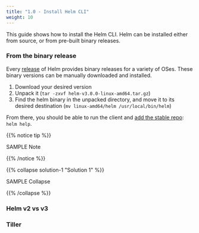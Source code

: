 ```yaml
---
title: "1.0 - Install Helm CLI"
weight: 10
---
```


This guide shows how to install the Helm CLI. Helm can be installed either from source, or from pre-built binary releases.

### From the binary release

Every [release](https://github.com/helm/helm/releases) of Helm provides binary releases for a variety of OSes. These binary versions can be manually downloaded and installed.

1. Download your desired version
2. Unpack it (`tar -zxvf helm-v3.0.0-linux-amd64.tar.gz`)
3. Find the helm binary in the unpacked directory, and move it to its desired destination (`mv linux-amd64/helm /usr/local/bin/helm`)

From there, you should be able to run the client and [add the stable repo](https://helm.sh/docs/intro/quickstart/#initialize-a-helm-chart-repository): `helm help`.


{{% notice tip %}}

SAMPLE Note

{{% /notice %}}

{{% collapse solution-1 "Solution 1" %}}

SAMPLE Collapse

{{% /collapse %}}


### Helm v2 vs v3



### Tiller

